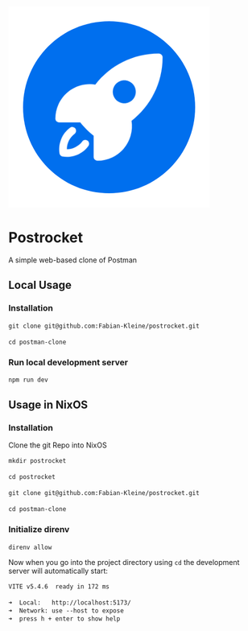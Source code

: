 <img src="public/icon.png" />

# Postrocket

A simple web-based clone of Postman

## Local Usage
### Installation
```shell
git clone git@github.com:Fabian-Kleine/postrocket.git

cd postman-clone
```

### Run local development server
```bash
npm run dev
```


## Usage in NixOS
### Installation
Clone the git Repo into NixOS
```shell
mkdir postrocket

cd postrocket

git clone git@github.com:Fabian-Kleine/postrocket.git

cd postman-clone
```

### Initialize direnv
```shell
direnv allow
```

Now when you go into the project directory using `cd` the development server will automatically start:
```
VITE v5.4.6  ready in 172 ms

➜  Local:   http://localhost:5173/
➜  Network: use --host to expose
➜  press h + enter to show help
```
